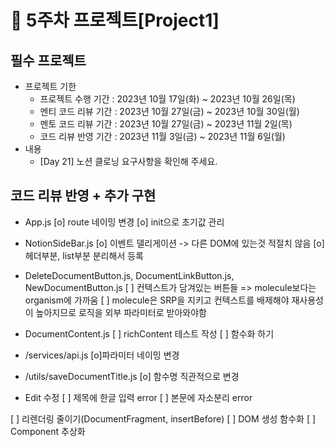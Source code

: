 # 📌 5주차 프로젝트[Project1]

## 필수 프로젝트

- 프로젝트 기한
  - 프로젝트 수행 기간 : 2023년 10월 17일(화) ~ 2023년 10월 26일(목)
  - 멘티 코드 리뷰 기간 : 2023년 10월 27일(금) ~ 2023년 10월 30일(월)
  - 멘토 코드 리뷰 기간 : 2023년 10월 27일(금) ~ 2023년 11월 2일(목)
  - 코드 리뷰 반영 기간 : 2023년 11월 3일(금) ~ 2023년 11월 6일(월)
- 내용
  - [Day 21] 노션 클로닝 요구사항을 확인해 주세요.

## 코드 리뷰 반영 + 추가 구현

- App.js
  [o] route 네이밍 변경
  [o] init으로 초기값 관리

- NotionSideBar.js
  [o] 이벤트 델리게이션 -> 다른 DOM에 있는것 적절치 않음
  [o] 헤더부분, list부분 분리해서 등록

- DeleteDocumentButton.js, DocumentLinkButton.js, NewDocumentButton.js
  [ ] 컨텍스트가 담겨있는 버튼들 => molecule보다는 organism에 가까움
  [ ] molecule은 SRP을 지키고 컨텍스트를 배제해야 재사용성이 높아지므로 로직을 외부 파라미터로 받아와야함

- DocumentContent.js
  [ ] richContent 테스트 작성
  [ ] 함수화 하기

- /services/api.js
  [o]파라미터 네이밍 변경

- /utils/saveDocumentTitle.js
  [o] 함수명 직관적으로 변경

- Edit 수정
  [ ] 제목에 한글 입력 error
  [ ] 본문에 자소분리 error

[ ] 리렌더링 줄이기(DocumentFragment, insertBefore)
[ ] DOM 생성 함수화
[ ] Component 추상화


